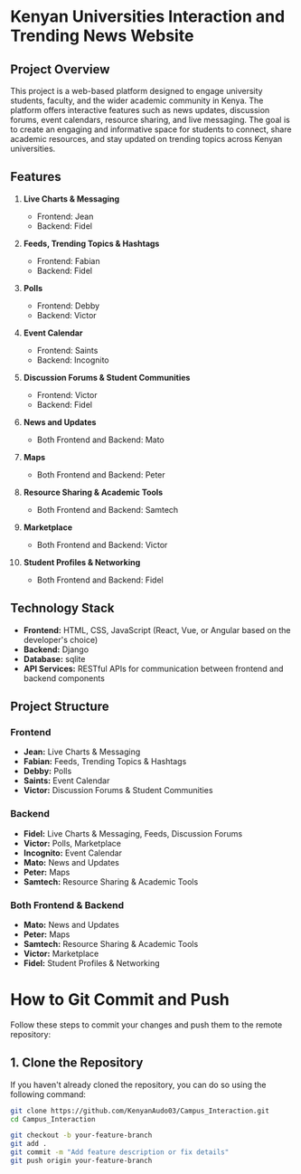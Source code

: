 # Kenyan Universities Interaction and Trending News Website

## Project Overview
This project is a web-based platform designed to engage university students, faculty, and the wider academic community in Kenya. The platform offers interactive features such as news updates, discussion forums, event calendars, resource sharing, and live messaging. The goal is to create an engaging and informative space for students to connect, share academic resources, and stay updated on trending topics across Kenyan universities.

## Features
1. **Live Charts & Messaging**  
   - Frontend: Jean  
   - Backend: Fidel  

2. **Feeds, Trending Topics & Hashtags**  
   - Frontend: Fabian  
   - Backend: Fidel  

3. **Polls**  
   - Frontend: Debby  
   - Backend: Victor  

4. **Event Calendar**  
   - Frontend: Saints  
   - Backend: Incognito  

5. **Discussion Forums & Student Communities**  
   - Frontend: Victor  
   - Backend: Fidel  

6. **News and Updates**  
   - Both Frontend and Backend: Mato  

7. **Maps**  
   - Both Frontend and Backend: Peter  

8. **Resource Sharing & Academic Tools**  
   - Both Frontend and Backend: Samtech  

9. **Marketplace**  
   - Both Frontend and Backend: Victor  

10. **Student Profiles & Networking**  
    - Both Frontend and Backend: Fidel

## Technology Stack
- **Frontend:** HTML, CSS, JavaScript (React, Vue, or Angular based on the developer's choice)
- **Backend:** Django
- **Database:** sqlite
- **API Services:** RESTful APIs for communication between frontend and backend components

## Project Structure
### Frontend
- **Jean:** Live Charts & Messaging  
- **Fabian:** Feeds, Trending Topics & Hashtags  
- **Debby:** Polls  
- **Saints:** Event Calendar  
- **Victor:** Discussion Forums & Student Communities

### Backend
- **Fidel:** Live Charts & Messaging, Feeds, Discussion Forums
- **Victor:** Polls, Marketplace  
- **Incognito:** Event Calendar  
- **Mato:** News and Updates  
- **Peter:** Maps  
- **Samtech:** Resource Sharing & Academic Tools

### Both Frontend & Backend
- **Mato:** News and Updates  
- **Peter:** Maps  
- **Samtech:** Resource Sharing & Academic Tools  
- **Victor:** Marketplace
- **Fidel:** Student Profiles & Networking  

# How to Git Commit and Push

Follow these steps to commit your changes and push them to the remote repository:

## 1. Clone the Repository
If you haven't already cloned the repository, you can do so using the following command:

```bash
git clone https://github.com/KenyanAudo03/Campus_Interaction.git
cd Campus_Interaction

git checkout -b your-feature-branch
git add .
git commit -m "Add feature description or fix details"
git push origin your-feature-branch
```

